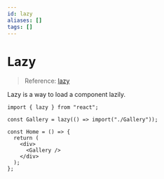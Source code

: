 ```yaml
---
id: lazy
aliases: []
tags: []
---
```


# Lazy

> Reference: [lazy](https://react.dev/reference/react/lazy)

Lazy is a way to load a component lazily.

```tsx
import { lazy } from "react";

const Gallery = lazy(() => import("./Gallery"));

const Home = () => {
  return (
    <div>
      <Gallery />
    </div>
  );
};
```
